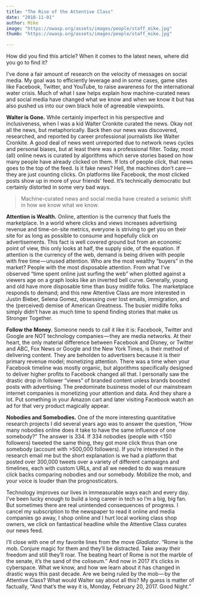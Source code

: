 ```yaml
---
title: "The Rise of the Attentive Class"
date: "2018-11-01"
author: Mike
image: "https://owasp.org/assets/images/people/staff_mike.jpg"
thumb: "https://owasp.org/assets/images/people/staff_mike.jpg"

---
```

How did you find this article? When it comes to the latest news, where did you go to find it?

I’ve done a fair amount of research on the velocity of messages on social media. My goal was to efficiently leverage and in some cases, game sites like Facebook, Twitter, and YouTube, to raise awareness for the international water crisis. Much of what I saw helps explain how machine-curated news and social media have changed what we know and when we know it but has also pushed us into our own black hole of agreeable viewpoints.

<!-- more -->

**Walter is Gone.** While certainly imperfect in his perspective and inclusiveness, when I was a kid Walter Cronkite curated the news. Okay not all the news, but metaphorically. Back then our news was discovered, researched, and reported by career professional journalists like Walter Cronkite. A good deal of news went unreported due to network news cycles and personal biases, but at least there was a professional filter. Today, most (all) online news is curated by algorithms which serve stories based on how many people have already clicked on them. If lots of people click, that news goes to the top of the feed. Is it fake news? Hell, the machines don’t care — they are just counting clicks. On platforms like Facebook, the most clicked posts show up in more of your friends’ feed. It’s technically democratic but certainly distorted in some very bad ways.

> Machine-curated news and social media have created a seismic shift in how we know what we know.

**Attention is Wealth.** Online, attention is the currency that fuels the marketplace. In a world where clicks and views increases advertising revenue and time-on-site metrics, everyone is striving to get you on their site for as long as possible to consume and hopefully click on advertisements. This fact is well covered ground but from an economic point of view, this only looks at half, the supply side, of the equation. If attention is the currency of the web, demand is being driven with people with free time — unused attention. Who are the most wealthy “buyers” in the market? People with the most disposable attention. From what I’ve observed “time spent online just surfing the web” when plotted against a viewers age on a graph looks like an inverted bell curve. Generally, young and old have more disposable time than busy midlife folks. The marketplace responds to demand; and this new Attentive Class are more interested in Justin Bieber, Selena Gomez, obsessing over lost emails, immigration, and the (perceived) demise of American Greatness. The busier midlife folks simply didn’t have as much time to spend finding stories that make us Stronger Together.

**Follow the Money.** Someone needs to call it like it is: Facebook, Twitter and Google are NOT technology companies — they are media networks. At their heart, the only material difference between Facebook and Disney, or Twitter and ABC, Fox News or Google and the New York Times, is their method of delivering content. They are beholden to advertisers because it is their primary revenue model; monetizing attention. There was a time when your Facebook timeline was mostly organic, but algorithms specifically designed to deliver higher profits to Facebook changed all that. I personally saw the drastic drop in follower “views” of branded content unless brands boosted posts with advertising. The predominate business model of our mainstream internet companies is monetizing your attention and data. And they share a lot. Put something in your Amazon cart and later visiting Facebook watch an ad for that very product magically appear.

**Nobodies and Somebodies.** One of the more interesting quantitative research projects I did several years ago was to answer the question, “How many nobodies online does it take to have the same influence of one somebody?” The answer is 334. If 334 nobodies (people with <150 followers) tweeted the same thing, they got more click thrus than one somebody (account with >500,000 followers). If you’re interested in the research email me but the short explanation is we had a platform that posted over 300,000 tweets over a variety of different campaigns and timelines, each with custom URLs, and all we needed to do was measure click backs comparing nobodies and our somebody. Mobilize the mob, and your voice is louder than the prognosticators.

Technology improves our lives in immeasurable ways each and every day. I’ve been lucky enough to build a long career in tech so I’m a big, big fan. But sometimes there are real unintended consequences of progress. I cancel my subscription to the newspaper to read it online and media companies go away, I shop online and I hurt local working class shop owners, we click on fantastical headline while the Attentive Class curates our news feed.

I’ll close with one of my favorite lines from the move _Gladiator_. “Rome is the mob. Conjure magic for them and they’ll be distracted. Take away their freedom and still they’ll roar. The beating heart of Rome is not the marble of the senate, it’s the sand of the coliseum.” And now in 2017 it’s clicks in cyberspace. What we know, and how we learn about it has changed in drastic ways this past decade. Are we being ruled by the mob — by the Attentive Class? What would Walter say about all this? My guess is matter of factually, “And that’s the way it is, Monday, February 20, 2017. Good Night.”
